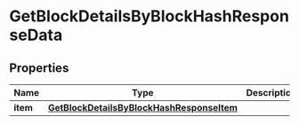

# GetBlockDetailsByBlockHashResponseData


## Properties

Name | Type | Description | Notes
------------ | ------------- | ------------- | -------------
**item** | [**GetBlockDetailsByBlockHashResponseItem**](GetBlockDetailsByBlockHashResponseItem.md) |  | 



